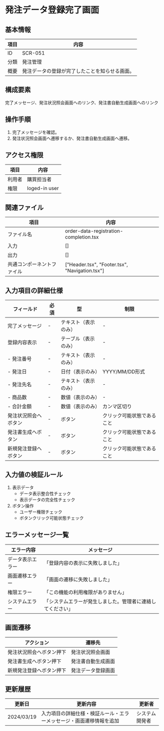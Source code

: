 # 発注データ登録完了画面

## 基本情報
| 項目 | 内容 |
|------|------|
| ID | SCR-051 |
| 分類 | 発注管理 |
| 概要 | 発注データの登録が完了したことを知らせる画面。 |

## 構成要素
完了メッセージ、発注状況照会画面へのリンク、発注書自動生成画面へのリンク

## 操作手順
1. 完了メッセージを確認。
2. 発注状況照会画面へ遷移するか、発注書自動生成画面へ遷移。

## アクセス権限
| 項目 | 内容 |
|------|------|
| 利用者 | 購買担当者 |
| 権限 | loged-in user |

## 関連ファイル
| 項目 | 内容 |
|------|------|
| ファイル名 | order-data-registration-completion.tsx |
| 入力 | [] |
| 出力 | [] |
| 共通コンポーネントファイル | [\"Header.tsx\", \"Footer.tsx\", \"Navigation.tsx\"] |

## 入力項目の詳細仕様
| フィールド | 必須 | 型 | 制限 |
|------------|------|-----|------|
| 完了メッセージ | - | テキスト（表示のみ） | - |
| 登録内容表示 | - | テーブル（表示のみ） | - |
| - 発注番号 | - | テキスト（表示のみ） | - |
| - 発注日 | - | 日付（表示のみ） | YYYY/MM/DD形式 |
| - 発注先名 | - | テキスト（表示のみ） | - |
| - 商品数 | - | 数値（表示のみ） | - |
| - 合計金額 | - | 数値（表示のみ） | カンマ区切り |
| 発注状況照会へボタン | - | ボタン | クリック可能状態であること |
| 発注書生成へボタン | - | ボタン | クリック可能状態であること |
| 新規発注登録へボタン | - | ボタン | クリック可能状態であること |

## 入力値の検証ルール
1. 表示データ
   - データ表示整合性チェック
   - 表示データの完全性チェック
2. ボタン操作
   - ユーザー権限チェック
   - ボタンクリック可能状態チェック

## エラーメッセージ一覧
| エラー内容 | メッセージ |
|------------|------------|
| データ表示エラー | 「登録内容の表示に失敗しました」 |
| 画面遷移エラー | 「画面の遷移に失敗しました」 |
| 権限エラー | 「この機能の利用権限がありません」 |
| システムエラー | 「システムエラーが発生しました。管理者に連絡してください」 |

## 画面遷移
| アクション | 遷移先 |
|------------|--------|
| 発注状況照会へボタン押下 | 発注状況照会画面 |
| 発注書生成へボタン押下 | 発注書自動生成画面 |
| 新規発注登録へボタン押下 | 発注データ登録画面 |

## 更新履歴
| 更新日 | 更新内容 | 更新者 |
|--------|----------|--------|
| 2024/03/19 | 入力項目の詳細仕様・検証ルール・エラーメッセージ・画面遷移情報を追加 | システム開発者 |
